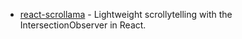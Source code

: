 - [react-scrollama](https://github.com/jsonkao/react-scrollama) - Lightweight scrollytelling with the IntersectionObserver in React.
